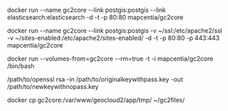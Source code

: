 docker run --name gc2core --link postgis:postgis --link elasticsearch:elasticsearch -d -t -p 80:80 mapcentia/gc2core

docker run --name gc2core --link postgis:postgis -v ~/ssl:/etc/apache2/ssl -v ~/sites-enabled:/etc/apache2/sites-enabled/ -d -t -p 80:80 -p 443:443 mapcentia/gc2core

docker run --volumes-from=gc2core --rm=true -t -i mapcentia/gc2core /bin/bash

/path/to/openssl rsa -in /path/to/originalkeywithpass.key -out /path/to/newkeywithnopass.key

docker cp gc2core:/var/www/geocloud2/app/tmp/ ~/gc2files/